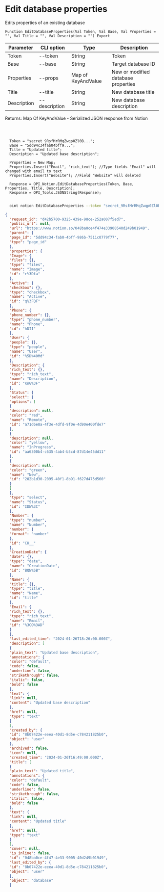 ﻿---
sidebar_position: 3
---

# Edit database properties
 Edits properties of an existing database



`Function EditDatabaseProperties(Val Token, Val Base, Val Properties = "", Val Title = "", Val Description = "") Export`

  | Parameter | CLI option | Type | Description |
  |-|-|-|-|
  | Token | --token | String | Token |
  | Base | --base | String | Target database ID |
  | Properties | --props | Map of KeyAndValue | New or modified database properties |
  | Title | --title | String | New database title |
  | Description | --description | String | New database description |

  
  Returns:  Map Of KeyAndValue - Serialized JSON response from Notion

<br/>




```bsl title="Code example"
  
  Token = "secret_9RsfMrRMqZwqp0Zl0B...";
  Base = "5dd94c34fab04bff9...";
  Title = "Updated title";
  Description = "Updated base description";
  
  Properties = New Map;
  Properties.Insert("Email", "rich_text"); //Type fields "Email" will changed with email to text
  Properties.Insert("Website"); //Field "Website" will deleted
  
  Response = OPI_Notion.EditDatabaseProperties(Token, Base, Properties, Title, Description);
  Response = OPI_Tools.JSONString(Response);
```



```sh title="CLI command example"
    
  oint notion EditDatabaseProperties --token "secret_9RsfMrRMqZwqp0Zl0B..." --base "5dd94c34fab04bff9..." --props %props% --title "Updated title" --description "Updated base description"

```

```json title="Result"
{
  "request_id": "d42b5700-9325-439e-98ce-252a007f5ed7",
  "public_url": null,
  "url": "https://www.notion.so/048ba0ce4f474e33900540d249b01949",
  "parent": {
  "page_id": "5dd94c34-fab0-4bff-986b-7511c0779f77",
  "type": "page_id"
  },
  "properties": {
  "Image": {
  "files": {},
  "type": "files",
  "name": "Image",
  "id": "r%3Dfa"
  },
  "Active": {
  "checkbox": {},
  "type": "checkbox",
  "name": "Active",
  "id": "q%3FQF"
  },
  "Phone": {
  "phone_number": {},
  "type": "phone_number",
  "name": "Phone",
  "id": "hDII"
  },
  "User": {
  "people": {},
  "type": "people",
  "name": "User",
  "id": "%5D%40Md"
  },
  "Description": {
  "rich_text": {},
  "type": "rich_text",
  "name": "Description",
  "id": "KnG%3F"
  },
  "Status": {
  "select": {
  "options": [
  {
  "description": null,
  "color": "red",
  "name": "Remote",
  "id": "a71d6e8a-4f3e-4dfd-9f0e-4d90e400fde7"
  },
  {
  "description": null,
  "color": "yellow",
  "name": "InProgress",
  "id": "aa6300b4-c635-4ab4-b5cd-87d14e45dd11"
  },
  {
  "description": null,
  "color": "green",
  "name": "New",
  "id": "202b1d30-2095-40f1-8b91-f627d475d560"
  }
  ]
  },
  "type": "select",
  "name": "Status",
  "id": "IDW%3C"
  },
  "Number": {
  "type": "number",
  "name": "Number",
  "number": {
  "format": "number"
  },
  "id": "CH__"
  },
  "CreationDate": {
  "date": {},
  "type": "date",
  "name": "CreationDate",
  "id": "BQN%5B"
  },
  "Name": {
  "title": {},
  "type": "title",
  "name": "Name",
  "id": "title"
  },
  "Email": {
  "rich_text": {},
  "type": "rich_text",
  "name": "Email",
  "id": "%3CO%3AD"
  }
  },
  "last_edited_time": "2024-01-26T18:26:00.000Z",
  "description": [
  {
  "plain_text": "Updated base description",
  "annotations": {
  "color": "default",
  "code": false,
  "underline": false,
  "strikethrough": false,
  "italic": false,
  "bold": false
  },
  "text": {
  "link": null,
  "content": "Updated base description"
  },
  "href": null,
  "type": "text"
  }
  ],
  "created_by": {
  "id": "8b07422e-eeea-40d1-8d5e-c784211825b0",
  "object": "user"
  },
  "archived": false,
  "icon": null,
  "created_time": "2024-01-26T16:49:00.000Z",
  "title": [
  {
  "plain_text": "Updated title",
  "annotations": {
  "color": "default",
  "code": false,
  "underline": false,
  "strikethrough": false,
  "italic": false,
  "bold": false
  },
  "text": {
  "link": null,
  "content": "Updated title"
  },
  "href": null,
  "type": "text"
  }
  ],
  "cover": null,
  "is_inline": false,
  "id": "048ba0ce-4f47-4e33-9005-40d249b01949",
  "last_edited_by": {
  "id": "8b07422e-eeea-40d1-8d5e-c784211825b0",
  "object": "user"
  },
  "object": "database"
  }
```
